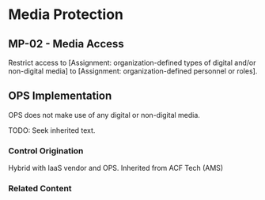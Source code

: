 # Media Protection
## MP-02 - Media Access

Restrict access to [Assignment: organization-defined types of digital and/or non-digital media] to [Assignment: organization-defined personnel or roles].

## OPS Implementation

OPS does not make use of any digital or non-digital media.

TODO: Seek inherited text.

### Control Origination

Hybrid with IaaS vendor and OPS. Inherited from ACF Tech (AMS)

### Related Content
